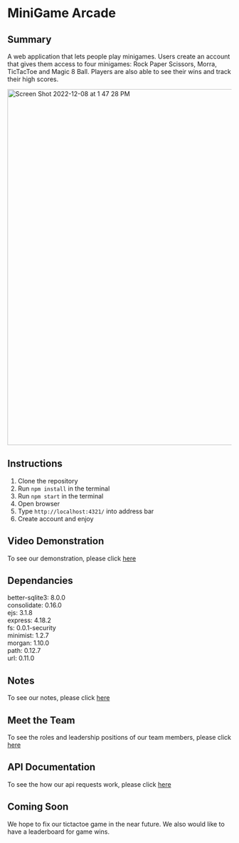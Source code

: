 # MiniGame Arcade

## Summary 

A web application that lets people play minigames. Users create an account that gives them access to four minigames: Rock Paper Scissors, Morra, TicTacToe and Magic 8 Ball. Players are also able to see their wins and track their high scores.

<img width="800" alt="Screen Shot 2022-12-08 at 1 47 28 PM" src="https://user-images.githubusercontent.com/77812153/206541392-93d55c87-1837-4197-86c3-2a1509160b7b.png">

## Instructions

1. Clone the repository
2. Run `npm install` in the terminal
3. Run `npm start` in the terminal
4. Open browser
5. Type `http://localhost:4321/` into address bar
6. Create account and enjoy

## Video Demonstration

To see our demonstration, please click [here](https://www.youtube.com/watch?v=RY_cmW2vhiY)

## Dependancies

better-sqlite3: 8.0.0\
consolidate: 0.16.0\
ejs: 3.1.8\
express: 4.18.2\
fs: 0.0.1-security\
minimist: 1.2.7\
morgan: 1.10.0\
path: 0.12.7\
url: 0.11.0

## Notes

To see our notes, please click [here](docs/notes.txt)

## Meet the Team

To see the roles and leadership positions of our team members, please click [here](docs/team_management.md)

## API Documentation

To see the how our api requests work, please click [here](docs/api_endpoints.md)


## Coming Soon

We hope to fix our tictactoe game in the near future. We also would like to have a leaderboard for game wins. 
